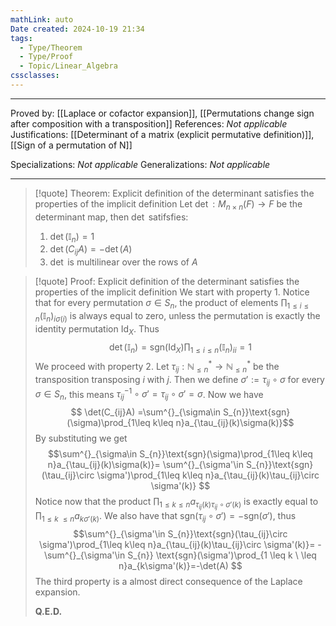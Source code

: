 ```yaml
---
mathLink: auto
Date created: 2024-10-19 21:34
tags:
  - Type/Theorem
  - Type/Proof
  - Topic/Linear_Algebra
cssclasses:
---
```


---

Proved by: [[Laplace or cofactor expansion]], [[Permutations change sign after composition with a transposition]]
References: _Not applicable_
Justifications: [[Determinant of a matrix (explicit permutative definition)]], [[Sign of a permutation of N]]

Specializations: _Not applicable_
Generalizations: _Not applicable_

---

> [!quote] Theorem: Explicit definition of the determinant satisfies the properties of the implicit definition
> Let $\det: M_{n\times n}(F)\to F$ be the determinant map, then $\det$ satifsfies: 
> 1. $\det(\mathbb{I}_{n})=1$
> 2. $\det(C_{ij}A)=-\det (A)$
> 3. $\det$ is multilinear over the rows of $A$

 >[!quote] Proof: Explicit definition of the determinant satisfies the properties of the implicit definition
 >We start with property 1. Notice that for every permutation $\sigma\in S_{n}$, the product of elements $\prod_{1\leq i\leq n}(\mathbb{I}_{n})_{i\sigma(i)}$ is always equal to zero, unless the permutation is exactly the identity permutation $\text{Id}_{X}$. Thus $$ \det(\mathbb{I}_{n})=\text{sgn}(\text{Id}_{X})\prod_{1\leq i\leq n}(\mathbb{ I}_{n})_{ii}=1 $$ We proceed with property $2$. Let $\tau_{ij}: \mathbb{N}^{*}_{\leq n}\to \mathbb{N}^{*}_{\leq n}$ be the transposition transposing $i$ with $j$. Then we define $\sigma':=\tau_{ij}\circ \sigma$ for every $\sigma\in S_{n}$, this means $\tau_{ij}^{-1}\circ \sigma'= \tau_{ij}\circ \sigma'=\sigma$. Now we have $$ \det(C_{ij}A) =\sum^{}_{\sigma\in S_{n}}\text{sgn}(\sigma)\prod_{1\leq k\leq n}a_{\tau_{ij}(k)\sigma(k)}$$ By substituting we get $$\sum^{}_{\sigma\in S_{n}}\text{sgn}(\sigma)\prod_{1\leq k\leq n}a_{\tau_{ij}(k)\sigma(k)}= \sum^{}_{\sigma'\in S_{n}}\text{sgn}(\tau_{ij}\circ \sigma')\prod_{1\leq k\leq n}a_{\tau_{ij}(k)\tau_{ij}\circ \sigma'(k)}  $$ Notice now that the product  $\prod_{1\leq k\leq n}a_{\tau_{ij}(k)\tau_{ij}\circ \sigma'(k)}$ is exactly equal to $\prod_{1 \leq k  \ \leq n}a_{k\sigma'(k)}$. We also have that $\text{sgn}(\tau_{ij}\circ \sigma')=- \text{sgn}(\sigma')$, thus $$\sum^{}_{\sigma'\in S_{n}}\text{sgn}(\tau_{ij}\circ \sigma')\prod_{1\leq k\leq n}a_{\tau_{ij}(k)\tau_{ij}\circ \sigma'(k)}= -\sum^{}_{\sigma'\in S_{n}} \text{sgn}(\sigma')\prod_{1 \leq k  \ \leq n}a_{k\sigma'(k)}=-\det(A) $$ The third property is a almost direct consequence of the Laplace expansion. 
 >
 >**Q.E.D.**
 
 